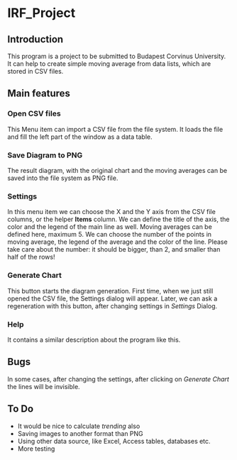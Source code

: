# IRF_Project

## Introduction

  This program is a project to be submitted to Budapest Corvinus University.
  It can help to create simple moving average from data lists, which are stored in CSV files.

## Main features

### Open CSV files

This Menu item can import a CSV file from the file system. It loads the file and fill the left part of the window as a data table.

### Save Diagram to PNG

The result diagram, with the original chart and the moving averages can be saved into the file system as PNG file.

### Settings

In this menu item we can choose the X and the Y axis from the CSV file columns, or the helper **Items** column.
We can define the title of the axis, the color and the legend of the main line as well.
Moving averages can be defined here, maximum 5.
We can choose the number of the points in moving average, the legend of the average and the color of the line.
Please take care about the number: it should be bigger, than 2, and smaller than half of the rows!

### Generate Chart

This button starts the diagram generation. First time, when we just still opened the CSV file, the Settings dialog will appear.
Later, we can ask a regeneration with this button, after changing settings in _Settings_ Dialog.

### Help

It contains a similar description about the program like this.

## Bugs

In some cases, after changing the settings, after clicking on _Generate Chart_ the lines will be invisible.

## To Do

* It would be nice to calculate _trending_ also
* Saving images to another format than PNG
* Using other data source, like Excel, Access tables, databases etc.
* More testing